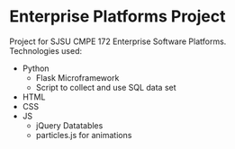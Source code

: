 Enterprise Platforms Project
=============================
Project for SJSU CMPE 172 Enterprise Software Platforms. <br/>
Technologies used: <br/>
<ul>
  <li>Python <br/>
	  <ul><li>Flask Microframework <br/></li></ul>
    	<ul><li>Script to collect and use SQL data set <br/></li></ul>
  <li>HTML <br/>
  <li>CSS <br/>
  <li>JS <br/>
    	<ul><li>jQuery Datatables <br/></li></ul>
    	<ul><li>particles.js for animations <br/></li></ul>
</ul>
